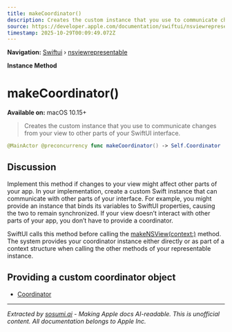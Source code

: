 ```yaml
---
title: makeCoordinator()
description: Creates the custom instance that you use to communicate changes from your view to other parts of your SwiftUI interface.
source: https://developer.apple.com/documentation/swiftui/nsviewrepresentable/makecoordinator()
timestamp: 2025-10-29T00:09:49.072Z
---
```


**Navigation:** [Swiftui](/documentation/swiftui) › [nsviewrepresentable](/documentation/swiftui/nsviewrepresentable)

**Instance Method**

# makeCoordinator()

**Available on:** macOS 10.15+

> Creates the custom instance that you use to communicate changes from your view to other parts of your SwiftUI interface.

```swift
@MainActor @preconcurrency func makeCoordinator() -> Self.Coordinator
```

## Discussion

Implement this method if changes to your view might affect other parts of your app. In your implementation, create a custom Swift instance that can communicate with other parts of your interface. For example, you might provide an instance that binds its variables to SwiftUI properties, causing the two to remain synchronized. If your view doesn’t interact with other parts of your app, you don’t have to provide a coordinator.

SwiftUI calls this method before calling the [makeNSView(context:)](/documentation/swiftui/nsviewrepresentable/makensview(context:)) method. The system provides your coordinator instance either directly or as part of a context structure when calling the other methods of your representable instance.

## Providing a custom coordinator object

- [Coordinator](/documentation/swiftui/nsviewrepresentable/coordinator)

---

*Extracted by [sosumi.ai](https://sosumi.ai) - Making Apple docs AI-readable.*
*This is unofficial content. All documentation belongs to Apple Inc.*
